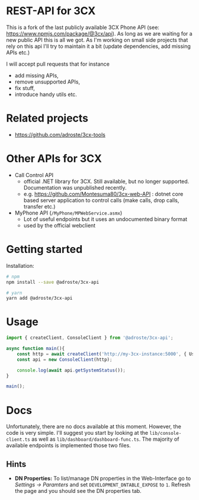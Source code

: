 # REST-API for 3CX

This is a fork of the last publicly available 3CX Phone API (see: https://www.npmjs.com/package/@3cx/api).
As long as we are waiting for a new public API this is all we got.
As I'm working on small side projects  that rely on this api I'll try to maintain it a bit (update dependencies, add missing APIs etc.)

I will accept pull requests that for instance
* add missing APIs,
* remove unsupported APIs,
* fix stuff,
* introduce handy utils etc.


# Related projects

* https://github.com/adroste/3cx-tools


# Other APIs for 3CX

* Call Control API 
  * official .NET library for 3CX. Still available, but no longer supported. Documentation was unpublished recently. 
  * e.g. https://github.com/Montesuma80/3cx-web-API : dotnet core based server application to control calls (make calls, drop calls, transfer etc.)
* MyPhone API (`/MyPhone/MPWebService.asmx`)
  * Lot of useful endpoints but it uses an undocumented binary format
  * used by the official webclient


# Getting started

Installation:
    
```bash
# npm
npm install --save @adroste/3cx-api

# yarn
yarn add @adroste/3cx-api
```

  
# Usage

```ts
import { createClient, ConsoleClient } from '@adroste/3cx-api';

async function main(){
    const http = await createClient('http://my-3cx-instance:5000', { Username: 'Admin', Password: '############' });
    const api = new ConsoleClient(http);

    console.log(await api.getSystemStatus());
}

main();
```

# Docs

Unfortunately, there are no docs available at this moment.
However, the code is very simple. 
I'll suggest you start by looking at the `lib/console-client.ts` as well as `lib/dashboard/dashboard-func.ts`. The majority of available endpoints is implemented those two files.

## Hints

* **DN Properties:** To list/manage DN properties in the Web-Interface go to *Settings -> Paramters* and set `DEVELOPMENT_DNTABLE_EXPOSE` to `1`. Refresh the page and you should see the DN properties tab.
